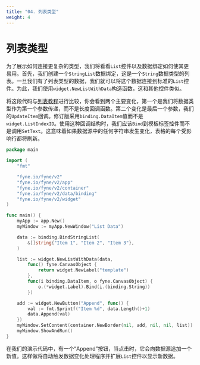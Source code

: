 ```yaml
---
title: "04. 列表类型"
weight: 4
---
```


# 列表类型

为了展示如何连接更复杂的类型，我们将看看`List`控件以及数据绑定如何使其更易用。首先，我们创建一个`StringList`数据绑定，这是一个`String`数据类型的列表。一旦我们有了列表类型的数据，我们就可以将这个数据连接到标准的`List`控件。为此，我们使用`widget.NewListWithData`构造函数，这和其他控件类似。

将这段代码与[列表教程](/docs/06-collection/01-list)进行比较，你会看到两个主要变化，第一个是我们将数据类型作为第一个参数传递，而不是长度回调函数。第二个变化是最后一个参数，我们的`UpdateItem`回调。修订版采用`binding.DataItem`值而不是`widget.ListIndexID`。使用这种回调结构时，我们应该`Bind`到模板标签控件而不是调用`SetText`。这意味着如果数据源中的任何字符串发生变化，表格的每个受影响行都将刷新。

```go
package main

import (
	"fmt"

	"fyne.io/fyne/v2"
	"fyne.io/fyne/v2/app"
	"fyne.io/fyne/v2/container"
	"fyne.io/fyne/v2/data/binding"
	"fyne.io/fyne/v2/widget"
)

func main() {
	myApp := app.New()
	myWindow := myApp.NewWindow("List Data")

	data := binding.BindStringList(
		&[]string{"Item 1", "Item 2", "Item 3"},
	)

	list := widget.NewListWithData(data,
		func() fyne.CanvasObject {
			return widget.NewLabel("template")
		},
		func(i binding.DataItem, o fyne.CanvasObject) {
			o.(*widget.Label).Bind(i.(binding.String))
		})

	add := widget.NewButton("Append", func() {
		val := fmt.Sprintf("Item %d", data.Length()+1)
		data.Append(val)
	})
	myWindow.SetContent(container.NewBorder(nil, add, nil, nil, list))
	myWindow.ShowAndRun()
}
```

在我们的演示代码中，有一个“Append”按钮，当点击时，它会向数据源追加一个新值。这样做将自动触发数据变化处理程序并扩展`List`控件以显示新数据。
